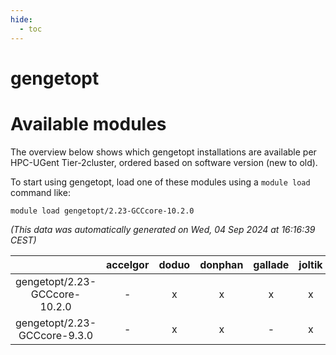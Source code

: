 ```yaml
---
hide:
  - toc
---
```


gengetopt
=========

# Available modules


The overview below shows which gengetopt installations are available per HPC-UGent Tier-2cluster, ordered based on software version (new to old).

To start using gengetopt, load one of these modules using a `module load` command like:

```shell
module load gengetopt/2.23-GCCcore-10.2.0
```

*(This data was automatically generated on Wed, 04 Sep 2024 at 16:16:39 CEST)*  

| |accelgor|doduo|donphan|gallade|joltik|shinx|skitty|
| :---: | :---: | :---: | :---: | :---: | :---: | :---: | :---: |
|gengetopt/2.23-GCCcore-10.2.0|-|x|x|x|x|-|x|
|gengetopt/2.23-GCCcore-9.3.0|-|x|x|-|x|-|x|

